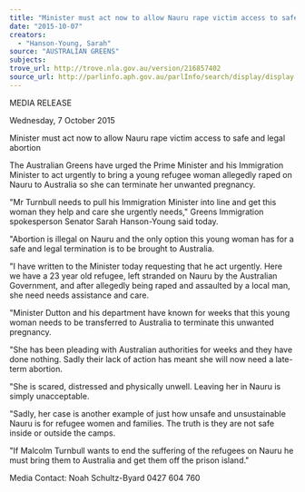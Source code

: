 ```yaml
---
title: "Minister must act now to allow Nauru rape victim access to safe and legal abortion"
date: "2015-10-07"
creators:
  - "Hanson-Young, Sarah"
source: "AUSTRALIAN GREENS"
subjects:
trove_url: http://trove.nla.gov.au/version/216857402
source_url: http://parlinfo.aph.gov.au/parlInfo/search/display/display.w3p;query=Id%3A%22media/pressrel/4121200%22
---
```


 MEDIA RELEASE    

 Wednesday, 7 October 2015   

 Minister must act now to allow Nauru rape victim access to safe and legal abortion   

 The Australian Greens have urged the Prime Minister and his Immigration Minister to act  urgently to bring a young refugee woman allegedly raped on Nauru to Australia so she can  terminate her unwanted pregnancy.    

 "Mr Turnbull needs to pull his Immigration Minister into line and get this woman they help  and care she urgently needs," Greens Immigration spokesperson Senator Sarah Hanson-Young said today.   

 "Abortion is illegal on Nauru and the only option this young woman has for a safe and legal  termination is to be brought to Australia.    

 "I have written to the Minister today requesting that he act urgently. Here we have a 23 year  old refugee, left stranded on Nauru by the Australian Government, and after allegedly being  raped and assaulted by a local man, she need needs assistance and care.   

 "Minister Dutton and his department have known for weeks that this young woman needs to  be transferred to Australia to terminate this unwanted pregnancy.    

 "She has been pleading with Australian authorities for weeks and they have done nothing.  Sadly their lack of action has meant she will now need a late-term abortion.    

 "She is scared, distressed and physically unwell. Leaving her in Nauru is simply  unacceptable.    

 "Sadly, her case is another example of just how unsafe and unsustainable Nauru is for refugee  women and families. The truth is they are not safe inside or outside the camps.    

 "If Malcolm Turnbull wants to end the suffering of the refugees on Nauru he must bring them  to Australia and get them off the prison island."   

 Media Contact: Noah Schultz-Byard 0427 604 760   

